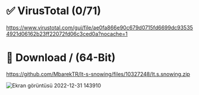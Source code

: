 # ✅ VirusTotal (0/71) 

https://www.virustotal.com/gui/file/ae0fa866e90c679d0715fd6699dc935354921d06162b23ff22072fd06c3ced0a?nocache=1

# 💾 Download / (64-Bit)
https://github.com/MbarekTR/It-s-snowing/files/10327248/It.s.snowing.zip

![Ekran görüntüsü 2022-12-31 143910](https://user-images.githubusercontent.com/100329172/210135397-3f6747e5-b5a4-4962-95e4-4df5f5fb77c2.png)
